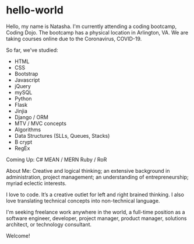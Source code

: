 # hello-world

Hello, my name is Natasha.  I'm currently attending a coding bootcamp, Coding Dojo.  The bootcamp has a physical location in Arlington, VA.  We are taking courses online due to the Coronavirus, COVID-19.

So far, we've studied:

- HTML
- CSS
- Bootstrap
- Javascript
- jQuery
- mySQL
- Python
- Flask
- Jinjia
- Django / ORM
- MTV / MVC concepts
- Algorithms
- Data Structures (SLLs, Queues, Stacks)
- B crypt
- RegEx

Coming Up:
C#
MEAN / MERN
Ruby / RoR

About Me: Creative and logical thinking;  an extensive background in administration, project management; an understanding of  entrepreneurship; myriad eclectic interests.

I love to code. It’s a creative outlet for left and right brained thinking. I also love translating technical concepts into non-technical language.

I'm seeking freelance work anywhere in the world, a full-time position as a software engineer, developer, project manager, product manager, solutions architect, or technology consultant.

Welcome!
